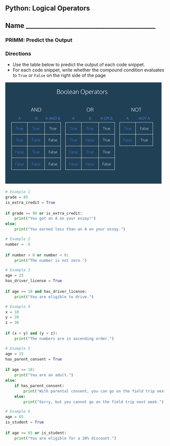 ## Python: Logical Operators

## Name _________________________________________

### PRIMM: Predict the Output

### Directions

- Use the table below to predict the output of each code snippet.
- For each code snippet, write whether the compound condition evaluates to `True` or `False` on the right side of the page

![Truth table for logical operators](boolean_operators.png "Truth table for logical operators")

```python
# Example 1
grade = 85
is_extra_credit = True

if grade >= 90 or is_extra_credit:
    print("You got an A on your essay!")
else:
    print("You earned less than an A on your essay.")
```

```python
# Example 2
number = -5

if number > 0 or number < 0:
    print("The number is not zero.")
```
```python
# Example 3
age = 25
has_driver_license = True

if age >= 18 and has_driver_license:
    print("You are eligible to drive.")
```

```python
# Example 4
x = 10
y = 20
z = 30

if (x < y) and (y < z):
    print("The numbers are in ascending order.")
```

```python
# Example 5
age = 15
has_parent_consent = True

if age >= 18:
    print("You are an adult.")
else:
    if has_parent_consent:
        print("With parental consent, you can go on the field trip next week.")
    else:
        print("Sorry, but you cannot go on the field trip next week.")
```

```python
# Example 6
age = 65
is_student = True

if age >= 65 or is_student:
    print("You are eligible for a 20% discount.")
```

